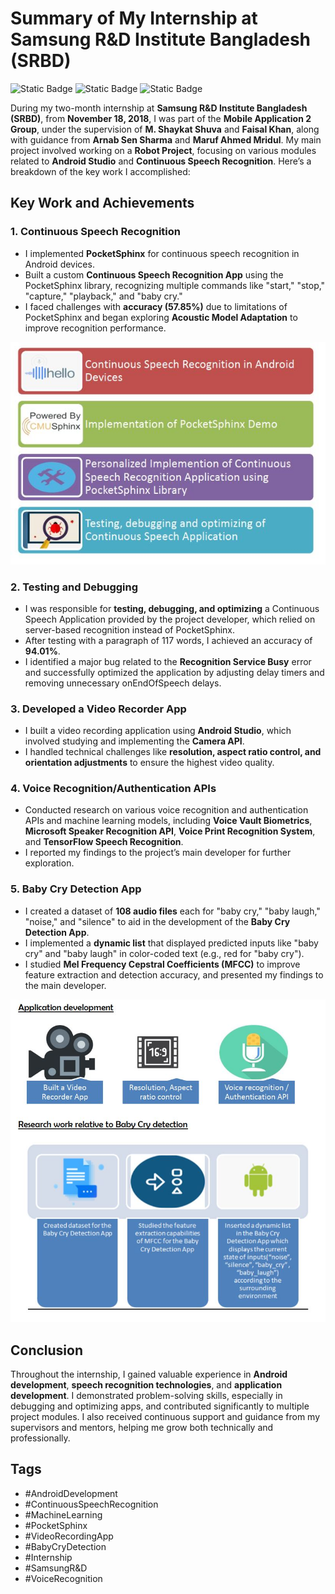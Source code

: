 # Summary of My Internship at Samsung R&D Institute Bangladesh (SRBD)
![Static Badge](https://img.shields.io/badge/Programming%20Language-Java-Black?style=for-the-badge&logo=Android&logoSize=auto)
![Static Badge](https://img.shields.io/badge/Android_Application_Development-purple?style=for-the-badge&logo=Android&logoSize=auto)
![Static Badge](https://img.shields.io/badge/PocketSphinx-orange?style=for-the-badge)


During my two-month internship at **Samsung R&D Institute Bangladesh (SRBD)**, from **November 18, 2018**, I was part of the **Mobile Application 2 Group**, under the supervision of **M. Shaykat Shuva** and **Faisal Khan**, along with guidance from **Arnab Sen Sharma** and **Maruf Ahmed Mridul**. My main project involved working on a **Robot Project**, focusing on various modules related to **Android Studio** and **Continuous Speech Recognition**. Here’s a breakdown of the key work I accomplished:

## Key Work and Achievements

### 1. Continuous Speech Recognition
- I implemented **PocketSphinx** for continuous speech recognition in Android devices.
- Built a custom **Continuous Speech Recognition App** using the PocketSphinx library, recognizing multiple commands like "start," "stop," "capture," "playback," and "baby cry."
- I faced challenges with **accuracy (57.85%)** due to limitations of PocketSphinx and began exploring **Acoustic Model Adaptation** to improve recognition performance.

![Framework](Images/image1.JPG)

### 2. Testing and Debugging
- I was responsible for **testing, debugging, and optimizing** a Continuous Speech Application provided by the project developer, which relied on server-based recognition instead of PocketSphinx.
- After testing with a paragraph of 117 words, I achieved an accuracy of **94.01%**.
- I identified a major bug related to the **Recognition Service Busy** error and successfully optimized the application by adjusting delay timers and removing unnecessary onEndOfSpeech delays.

### 3. Developed a Video Recorder App
- I built a video recording application using **Android Studio**, which involved studying and implementing the **Camera API**.
- I handled technical challenges like **resolution, aspect ratio control, and orientation adjustments** to ensure the highest video quality.

### 4. Voice Recognition/Authentication APIs
- Conducted research on various voice recognition and authentication APIs and machine learning models, including **Voice Vault Biometrics**, **Microsoft Speaker Recognition API**, **Voice Print Recognition System**, and **TensorFlow Speech Recognition**.
- I reported my findings to the project’s main developer for further exploration.

### 5. Baby Cry Detection App
- I created a dataset of **108 audio files** each for "baby cry," "baby laugh," "noise," and "silence" to aid in the development of the **Baby Cry Detection App**.
- I implemented a **dynamic list** that displayed predicted inputs like "baby cry" and "baby laugh" in color-coded text (e.g., red for "baby cry").
- I studied **Mel Frequency Cepstral Coefficients (MFCC)** to improve feature extraction and detection accuracy, and presented my findings to the main developer.

![Overview](Images/image2.JPG)

## Conclusion
Throughout the internship, I gained valuable experience in **Android development**, **speech recognition technologies**, and **application development**. I demonstrated problem-solving skills, especially in debugging and optimizing apps, and contributed significantly to multiple project modules. I also received continuous support and guidance from my supervisors and mentors, helping me grow both technically and professionally.


## Tags
- #AndroidDevelopment
- #ContinuousSpeechRecognition
- #MachineLearning
- #PocketSphinx
- #VideoRecordingApp
- #BabyCryDetection
- #Internship
- #SamsungR&D
- #VoiceRecognition

